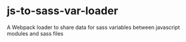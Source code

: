 # js-to-sass-var-loader
A Webpack loader to share data for sass variables between javascript modules and sass files
